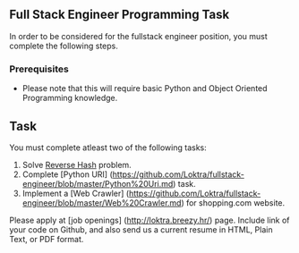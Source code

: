 ## Full Stack Engineer Programming Task

In order to be considered for the fullstack engineer position, you must complete the following steps. 


### Prerequisites

- Please note that this will require basic Python and Object Oriented Programming knowledge.


## Task
You must complete atleast two of the following tasks:
1. Solve [Reverse Hash](https://github.com/Loktra/fullstack-engineer/blob/master/Hash.md) problem.
2. Complete [Python URI] (https://github.com/Loktra/fullstack-engineer/blob/master/Python%20Uri.md) task.
3. Implement a [Web Crawler] (https://github.com/Loktra/fullstack-engineer/blob/master/Web%20Crawler.md) for shopping.com website.

Please apply at [job openings] (http://loktra.breezy.hr/) page. Include link of your code on Github, and also send us a current resume in HTML, Plain Text, or PDF format.
